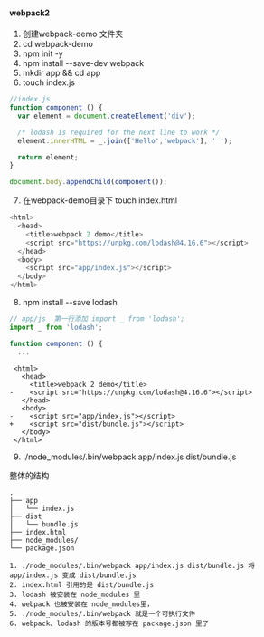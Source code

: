 #### webpack2

1. 创建webpack-demo 文件夹
2. cd webpack-demo   
3. npm init -y 
4. npm install --save-dev webpack
5. mkdir app && cd app
6. touch index.js
    

```js
//index.js
function component () {
  var element = document.createElement('div');

  /* lodash is required for the next line to work */
  element.innerHTML = _.join(['Hello','webpack'], ' ');

  return element;
}

document.body.appendChild(component());
 ```
 7. 在webpack-demo目录下 touch index.html

```js
<html>
  <head>
    <title>webpack 2 demo</title>
    <script src="https://unpkg.com/lodash@4.16.6"></script>
  </head>
  <body>
    <script src="app/index.js"></script>
  </body>
</html>
```
8. npm install --save lodash

```js
// app/js  第一行添加 import _ from 'lodash';
import _ from 'lodash';

function component () {
  ...
```

```touch
 <html>
   <head>
     <title>webpack 2 demo</title>
-    <script src="https://unpkg.com/lodash@4.16.6"></script>
   </head>
   <body>
-    <script src="app/index.js"></script>
+    <script src="dist/bundle.js"></script>
   </body>
 </html>

```
9. ./node_modules/.bin/webpack app/index.js dist/bundle.js


整体的结构
```touch
.
├── app
│   └── index.js
├── dist
│   └── bundle.js
├── index.html
├── node_modules/
└── package.json
```


```touch
1. ./node_modules/.bin/webpack app/index.js dist/bundle.js 将 app/index.js 变成 dist/bundle.js
2. index.html 引用的是 dist/bundle.js
3. lodash 被安装在 node_modules 里
4. webpack 也被安装在 node_modules里，
5. ./node_modules/.bin/webpack 就是一个可执行文件
6. webpack、lodash 的版本号都被写在 package.json 里了
```